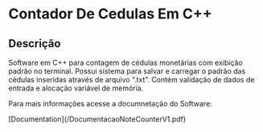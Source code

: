 # Contador De Cedulas Em C++
## Descrição
<p>Software em C++ para contagem de cédulas monetárias com exibição padrão
no terminal. Possui sistema para salvar e carregar o padrão das cédulas
inseridas através de arquivo “.txt”. Contém validação de dados de entrada e
alocação variável de memória.</p>
<p>Para mais informações acesse a documnetação do Software: </p>
[Documentation](/DocumentacaoNoteCounterV1.pdf)

